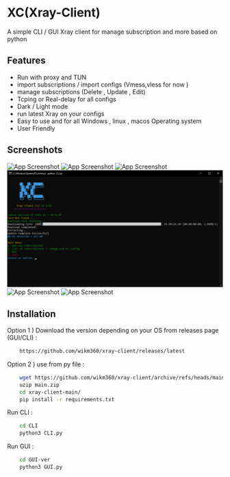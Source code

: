 
# XC(Xray-Client)

A simple CLI / GUI Xray client for manage subscription and more based on python


## Features
- Run with proxy and TUN
- import subscriptions / import configs (Vmess,vless for now )
- manage subscriptions (Delete , Update , Edit)
- Tcping or Real-delay for all configs
- Dark / Light mode
- run latest Xray on your configs
- Easy to use and for all Windows , linux , macos Operating  system
- User Friendly


## Screenshots

![App Screenshot](https://github.com/wikm360/xray-client/blob/dev/screenshot/1.png?raw=true)
![App Screenshot](https://github.com/wikm360/xray-client/blob/dev/screenshot/2.png?raw=true)
![App Screenshot](https://github.com/wikm360/xray-client/blob/dev/screenshot/3.png?raw=true)
![App Screenshot](https://github.com/wikm360/xray-client/blob/dev/screenshot/4.png?raw=true)
![App Screenshot](https://github.com/wikm360/xray-client/blob/dev/screenshot/5.png?raw=true)
![App Screenshot](https://github.com/wikm360/xray-client/blob/dev/screenshot/6.png?raw=true)


## Installation


Option 1 ) Download the version depending on your OS from releases page (GUI/CLI) :

```bash
    https://github.com/wikm360/xray-client/releases/latest
```

Option 2 ) use from py file :

```bash
    wget https://github.com/wikm360/xray-client/archive/refs/heads/main.zip
    uzip main.zip
    cd xray-client-main/
    pip install -r requirements.txt

```
Run CLI :
```bash
    cd CLI
    python3 CLI.py

```
Run GUI :
```bash
    cd GUI-ver
    python3 GUI.py

```

